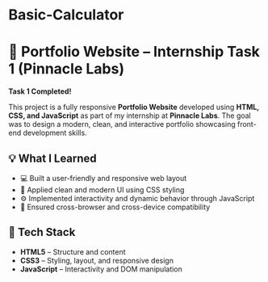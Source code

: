 # Basic-Calculator
# 🎉 Portfolio Website – Internship Task 1 (Pinnacle Labs)

**Task 1 Completed!**

This project is a fully responsive **Portfolio Website** developed using **HTML, CSS, and JavaScript** as part of my internship at **Pinnacle Labs**. The goal was to design a modern, clean, and interactive portfolio showcasing front-end development skills.

## 💡 What I Learned

- 💻 Built a user-friendly and responsive web layout
- 🎨 Applied clean and modern UI using CSS styling
- ⚙️ Implemented interactivity and dynamic behavior through JavaScript
- 📱 Ensured cross-browser and cross-device compatibility

## 🚀 Tech Stack

- **HTML5** – Structure and content
- **CSS3** – Styling, layout, and responsive design
- **JavaScript** – Interactivity and DOM manipulation



